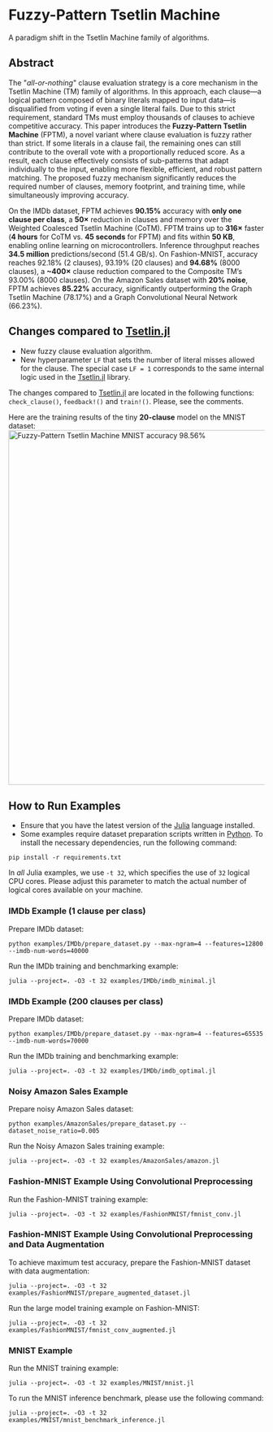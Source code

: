 # Fuzzy-Pattern Tsetlin Machine

A paradigm shift in the Tsetlin Machine family of algorithms.

## Abstract

The "*all-or-nothing*" clause evaluation strategy is a core mechanism in the Tsetlin Machine (TM) family of algorithms. In this approach, each clause—a logical pattern composed of binary literals mapped to input data—is disqualified from voting if even a single literal fails. Due to this strict requirement, standard TMs must employ thousands of clauses to achieve competitive accuracy. This paper introduces the **Fuzzy-Pattern Tsetlin Machine** (FPTM), a novel variant where clause evaluation is fuzzy rather than strict. If some literals in a clause fail, the remaining ones can still contribute to the overall vote with a proportionally reduced score. As a result, each clause effectively consists of sub-patterns that adapt individually to the input, enabling more flexible, efficient, and robust pattern matching. The proposed fuzzy mechanism significantly reduces the required number of clauses, memory footprint, and training time, while simultaneously improving accuracy.

On the IMDb dataset, FPTM achieves **90.15%** accuracy with **only one clause per class**, a **50×** reduction in clauses and memory over the Weighted Coalesced Tsetlin Machine (CoTM).
FPTM trains up to **316×** faster (**4 hours** for CoTM vs. **45 seconds** for FPTM) and fits within **50 KB**, enabling online learning on microcontrollers.
Inference throughput reaches **34.5 million** predictions/second (51.4 GB/s).
On Fashion-MNIST, accuracy reaches 92.18% (2 clauses), 93.19% (20 clauses) and **94.68%** (8000 clauses), a **~400×** clause reduction compared to the Composite TM’s 93.00% (8000 clauses).
On the Amazon Sales dataset with **20% noise**, FPTM achieves **85.22%** accuracy, significantly outperforming the Graph Tsetlin Machine (78.17%) and a Graph Convolutional Neural Network (66.23%).

## Changes compared to [Tsetlin.jl](https://github.com/BooBSD/Tsetlin.jl)

  - New fuzzy clause evaluation algorithm.
  - New hyperparameter `LF` that sets the number of literal misses allowed for the clause. The special case `LF = 1` corresponds to the same internal logic used in the [Tsetlin.jl](https://github.com/BooBSD/Tsetlin.jl) library.

The changes compared to [Tsetlin.jl](https://github.com/BooBSD/Tsetlin.jl) are located in the following functions: `check_clause()`, `feedback!()` and `train!()`.
Please, see the comments.

Here are the training results of the tiny **20-clause** model on the MNIST dataset:
<img width="698" alt="Fuzzy-Pattern Tsetlin Machine MNIST accuracy 98.56%" src="https://github.com/user-attachments/assets/05768a26-036a-40ce-b548-95925e96a01d">

## How to Run Examples

- Ensure that you have the latest version of the [Julia](https://julialang.org/downloads/) language installed.
- Some examples require dataset preparation scripts written in [Python](https://www.python.org/downloads/). To install the necessary dependencies, run the following command:

```shell
pip install -r requirements.txt
```
In *all* Julia examples, we use `-t 32`, which specifies the use of `32` logical CPU cores.
Please adjust this parameter to match the actual number of logical cores available on your machine.

### IMDb Example (1 clause per class)

Prepare IMDb dataset:

```shell
python examples/IMDb/prepare_dataset.py --max-ngram=4 --features=12800 --imdb-num-words=40000
```

Run the IMDb training and benchmarking example:

```shell
julia --project=. -O3 -t 32 examples/IMDb/imdb_minimal.jl
```

### IMDb Example (200 clauses per class)

Prepare IMDb dataset:

```shell
python examples/IMDb/prepare_dataset.py --max-ngram=4 --features=65535 --imdb-num-words=70000
```

Run the IMDb training and benchmarking example:

```shell
julia --project=. -O3 -t 32 examples/IMDb/imdb_optimal.jl
```

### Noisy Amazon Sales Example

Prepare noisy Amazon Sales dataset:

```shell
python examples/AmazonSales/prepare_dataset.py --dataset_noise_ratio=0.005
```

Run the Noisy Amazon Sales training example:

```shell
julia --project=. -O3 -t 32 examples/AmazonSales/amazon.jl
```

### Fashion-MNIST Example Using Convolutional Preprocessing

Run the Fashion-MNIST training example:

```shell
julia --project=. -O3 -t 32 examples/FashionMNIST/fmnist_conv.jl
```

### Fashion-MNIST Example Using Convolutional Preprocessing and Data Augmentation

To achieve maximum test accuracy, prepare the Fashion-MNIST dataset with data augmentation:

```shell
julia --project=. -O3 -t 32 examples/FashionMNIST/prepare_augmented_dataset.jl
```

Run the large model training example on Fashion-MNIST:

```shell
julia --project=. -O3 -t 32 examples/FashionMNIST/fmnist_conv_augmented.jl
```

### MNIST Example

Run the MNIST training example:

```shell
julia --project=. -O3 -t 32 examples/MNIST/mnist.jl
```

To run the MNIST inference benchmark, please use the following command:

```shell
julia --project=. -O3 -t 32 examples/MNIST/mnist_benchmark_inference.jl
```
